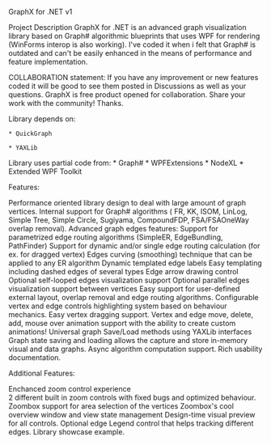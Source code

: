 GraphX for .NET v1

Project Description
  GraphX for .NET is an advanced graph visualization library based on Graph# algorithmic blueprints that uses WPF for rendering (WinForms interop is also working). I've coded it when i felt that Graph# is outdated and can't be easily enhanced in the means of performance and feature implementation.

  COLLABORATION statement: If you have any improvement or new features coded it will be good to see them posted in Discussions as well as your questions. GraphX is free product opened for collaboration. Share your work with the community! Thanks.
  
  Library depends on:
  
    * QuickGraph
    
    * YAXLib
  
  Library uses partial code from:
    * Graph#
    * WPFExtensions
    * NodeXL
    * Extended WPF Toolkit
    
  Features:

Performance oriented library design to deal with large amount of graph vertices.
Internal support for Graph# algorithms ( FR, KK, ISOM, LinLog, Simple Tree, Simple Circle, Sugiyama, CompoundFDP, FSA/FSAOneWay overlap removal).
Advanced graph edges features:
Support for parametrized edge routing algorithms (SimpleER, EdgeBundling, PathFinder)
Support for dynamic and/or single edge routing calculation (for ex. for dragged vertex)
Edges curving (smoothing) technique that can be applied to any ER algorithm
Dynamic templated edge labels
Easy templating including dashed edges of several types
Edge arrow drawing control
Optional self-looped edges visualization support
Optional parallel edges visualization support between vertices
Easy support for user-defined external layout, overlap removal and edge routing algorithms.
Configurable vertex and edge controls highlighting system based on behaviour mechanics.
Easy vertex dragging support.
Vertex and edge move, delete, add, mouse over animation support with the ability to create custom animations!
Universal graph Save/Load methods using YAXLib interfaces
Graph state saving and loading allows the capture and store in-memory visual and data graphs.
Async algorithm computation support.
Rich usability documentation.

  Additional Features:

Enchanced zoom control experience   
2 different built in zoom controls with fixed bugs and optimized behaviour.
Zoombox support for area selection of the vertices
Zoombox's cool overview window and view state management
Design-time visual preview for all controls.
Optional edge Legend control that helps tracking different edges.
Library showcase example.
